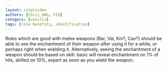 ```yaml
---
layout: singleidea
authors: [Chris_ANG, FIQ]
category: [vanilla]
tags: [role benefits, identification]
---
```

Roles which are good with melee weapons (Bar, Val, Kni?, Cav?) should be able to see the enchantment of their weapon after using it for a while, or perhaps right when wielding it. Alternatively, seeing the enchantment of a weapon should be based on skill: basic will reveal enchantment on 1% of hits, skilled on 10%, expert as soon as you wield the weapon.
